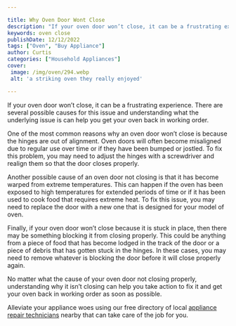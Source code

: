 ```yaml
---

title: Why Oven Door Wont Close
description: "If your oven door won’t close, it can be a frustrating experience. There are several possible causes for this issue and understand...lets find out"
keywords: oven close
publishDate: 12/12/2022
tags: ["Oven", "Buy Appliance"]
author: Curtis
categories: ["Household Appliances"]
cover: 
 image: /img/oven/294.webp
 alt: 'a striking oven they really enjoyed'

---
```


If your oven door won’t close, it can be a frustrating experience. There are several possible causes for this issue and understanding what the underlying issue is can help you get your oven back in working order.

One of the most common reasons why an oven door won’t close is because the hinges are out of alignment. Oven doors will often become misaligned due to regular use over time or if they have been bumped or jostled. To fix this problem, you may need to adjust the hinges with a screwdriver and realign them so that the door closes properly.

Another possible cause of an oven door not closing is that it has become warped from extreme temperatures. This can happen if the oven has been exposed to high temperatures for extended periods of time or if it has been used to cook food that requires extreme heat. To fix this issue, you may need to replace the door with a new one that is designed for your model of oven.

Finally, if your oven door won’t close because it is stuck in place, then there may be something blocking it from closing properly. This could be anything from a piece of food that has become lodged in the track of the door or a piece of debris that has gotten stuck in the hinges. In these cases, you may need to remove whatever is blocking the door before it will close properly again.

No matter what the cause of your oven door not closing properly, understanding why it isn’t closing can help you take action to fix it and get your oven back in working order as soon as possible.

Alleviate your appliance woes using our free directory of local <a href="/pages/appliance-repair-technicians/">appliance repair technicians</a> nearby that can take care of the job for you.